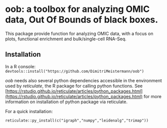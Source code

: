 # oob: a toolbox for analyzing OMIC data, Out Of Bounds of black boxes.

This package provide function for analyzing OMIC data, with a focus on plots, functional enrichment and bulk/single-cell RNA-Seq.

## Installation

In a R console: `devtools::install("https://github.com/DimitriMeistermann/oob")`

*oob* needs also several python dependencies accessible in the environment used by *reticulate*, the R package for calling python functions. See [https://rstudio.github.io/reticulate/articles/python_packages.html](https://rstudio.github.io/reticulate/articles/python_packages.html) for more information on installation of python package via reticulate.

For a quick installation:
```{r}
reticulate::py_install(c("igraph","numpy","leidenalg","trimap"))
```